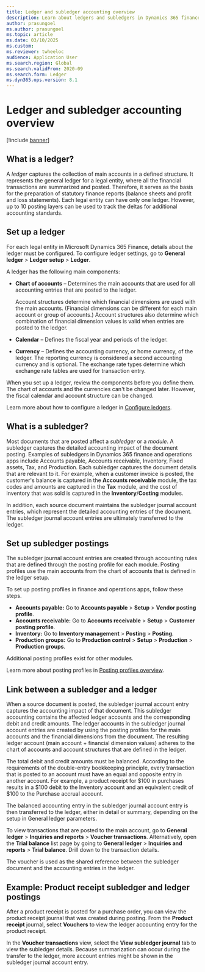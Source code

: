 ```yaml
---
title: Ledger and subledger accounting overview
description: Learn about ledgers and subledgers in Dynamics 365 finance and operations apps.
author: prasungoel
ms.author: prasungoel
ms.topic: article
ms.date: 03/10/2025
ms.custom:
ms.reviewer: twheeloc
audience: Application User
ms.search.region: Global
ms.search.validFrom: 2020-09
ms.search.form: Ledger
ms.dyn365.ops.version: 8.1
---
```


# Ledger and subledger accounting overview

[!include [banner](../includes/banner.md)]

## What is a ledger?

A *ledger* captures the collection of main accounts in a defined structure. It represents the general ledger for a legal entity, where all the financial transactions are summarized and posted. Therefore, it serves as the basis for the preparation of statutory finance reports (balance sheets and profit and loss statements). Each legal entity can have only one ledger. However, up to 10 posting layers can be used to track the deltas for additional accounting standards.

## Set up a ledger

For each legal entity in Microsoft Dynamics 365 Finance, details about the ledger must be configured. To configure ledger settings, go to **General ledger** \> **Ledger setup** \> **Ledger**.

A ledger has the following main components:

- **Chart of accounts** – Determines the main accounts that are used for all accounting entries that are posted to the ledger.

    Account structures determine which financial dimensions are used with the main accounts. (Financial dimensions can be different for each main account or group of accounts.) Account structures also determine which combination of financial dimension values is valid when entries are posted to the ledger.

- **Calendar** – Defines the fiscal year and periods of the ledger.
- **Currency** – Defines the accounting currency, or home currency, of the ledger. The reporting currency is considered a second accounting currency and is optional. The exchange rate types determine which exchange rate tables are used for transaction entry.

When you set up a ledger, review the components before you define them. The chart of accounts and the currencies can't be changed later. However, the fiscal calendar and account structure can be changed.

Learn more about how to configure a ledger in [Configure ledgers](configure-ledger.md).

## What is a subledger?

Most documents that are posted affect a *subledger* or a *module*. A subledger captures the detailed accounting impact of the document posting. Examples of subledgers in Dynamics 365 finance and operations apps include Accounts payable, Accounts receivable, Inventory, Fixed assets, Tax, and Production. Each subledger captures the document details that are relevant to it. For example, when a customer invoice is posted, the customer's balance is captured in the **Accounts receivable** module, the tax codes and amounts are captured in the **Tax** module, and the cost of inventory that was sold is captured in the **Inventory**/**Costing** modules.

In addition, each source document maintains the subledger journal account entries, which represent the detailed accounting entries of the document. The subledger journal account entries are ultimately transferred to the ledger.

## Set up subledger postings

The subledger journal account entries are created through accounting rules that are defined through the posting profile for each module. Posting profiles use the main accounts from the chart of accounts that is defined in the ledger setup.

To set up posting profiles in finance and operations apps, follow these steps.

- **Accounts payable:** Go to **Accounts payable** > **Setup** > **Vendor posting profile**.
- **Accounts receivable:** Go to **Accounts receivable** \> **Setup** \> **Customer posting profile**.
- **Inventory:** Go to **Inventory management** \> **Posting** \> **Posting**.
- **Production groups:** Go to **Production control** > **Setup** \> **Production** \> **Production groups**.

Additional posting profiles exist for other modules.

Learn more about posting profiles in [Posting profiles overview](pstg-prfles-ovrvw.md).

## Link between a subledger and a ledger

When a source document is posted, the subledger journal account entry captures the accounting impact of that document. This subledger accounting contains the affected ledger accounts and the corresponding debit and credit amounts. The ledger accounts in the subledger journal account entries are created by using the posting profiles for the main accounts and the financial dimensions from the document. The resulting ledger account (main account &plus; financial dimension values) adheres to the chart of accounts and account structures that are defined in the ledger.

The total debit and credit amounts must be balanced. According to the requirements of the double-entry bookkeeping principle, every transaction that is posted to an account must have an equal and opposite entry in another account. For example, a product receipt for $100 in purchases results in a $100 debit to the Inventory account and an equivalent credit of $100 to the Purchase accrual account.

The balanced accounting entry in the subledger journal account entry is then transferred to the ledger, either in detail or summary, depending on the setup in General ledger parameters.

To view transactions that are posted to the main account, go to **General ledger** \> **Inquiries and reports** \> **Voucher transactions**. Alternatively, open the **Trial balance** list page by going to **General ledger** \> **Inquiries and reports** \> **Trial balance**. Drill down to the transaction details.

The voucher is used as the shared reference between the subledger document and the accounting entries in the ledger.

## Example: Product receipt subledger and ledger postings

After a product receipt is posted for a purchase order, you can view the product receipt journal that was created during posting. From the **Product receipt** journal, select **Vouchers** to view the ledger accounting entry for the product receipt.

In the **Voucher transactions** view, select the **View subledger journal** tab to view the subledger details. Because summarization can occur during the transfer to the ledger, more account entries might be shown in the subledger journal account entry.
